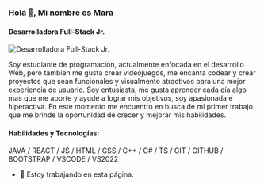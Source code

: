 ### Hola 👋, Mi nombre es Mara
#### Desarrolladora Full-Stack Jr.
![Desarrolladora Full-Stack Jr.](https://i.pinimg.com/564x/1a/12/04/1a120470d41fcc959b75bc5de195ce6d.jpg)


Soy estudiante de programación, actualmente enfocada en el desarrollo Web, pero tambien me gusta crear videojuegos, me encanta codear y crear proyectos que sean funcionales y visualmente atractivos para una mejor experiencia de usuario.
Soy entusiasta, me gusta aprender cada día algo mas que me aporte y ayude a lograr mis objetivos, soy apasionada e hiperactiva. En este momento me encuentro en busca de mi primer trabajo que me brinde la oportunidad de crecer y mejorar mis habilidades. 

#### Habilidades y Tecnologías: 
JAVA / REACT / JS / HTML / CSS / C++ / C# / TS / GIT / GITHUB / BOOTSTRAP / VSCODE / VS2022

- 🔭 Estoy trabajando en esta página. 








